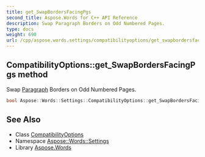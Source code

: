 ```yaml
---
title: get_SwapBordersFacingPgs
second_title: Aspose.Words for C++ API Reference
description: Swap Paragraph Borders on Odd Numbered Pages.
type: docs
weight: 690
url: /cpp/aspose.words.settings/compatibilityoptions/get_swapbordersfacingpgs/
---
```

## CompatibilityOptions::get_SwapBordersFacingPgs method


Swap [Paragraph](../../../aspose.words/paragraph/) Borders on Odd Numbered Pages.

```cpp
bool Aspose::Words::Settings::CompatibilityOptions::get_SwapBordersFacingPgs()
```

## See Also

* Class [CompatibilityOptions](../)
* Namespace [Aspose::Words::Settings](../../)
* Library [Aspose.Words](../../../)
